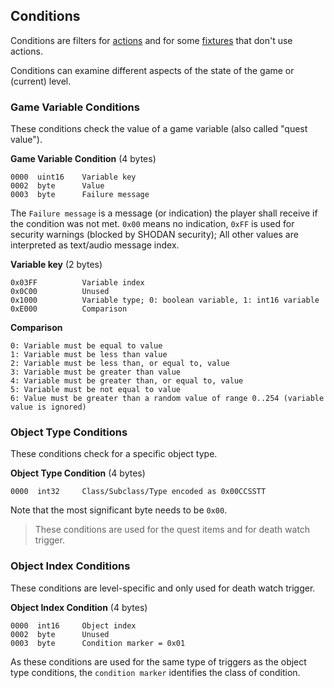 ## Conditions

Conditions are filters for [actions](Actions.md) and for some [fixtures](09_Fixture/levelFixtureEntry.md) that don't use actions.

Conditions can examine different aspects of the state of the game or (current) level.


### Game Variable Conditions

These conditions check the value of a game variable (also called "quest value").

**Game Variable Condition** (4 bytes)

    0000  uint16    Variable key
    0002  byte      Value
    0003  byte      Failure message

The ```Failure message``` is a message (or indication) the player shall receive if the condition was not met.
```0x00``` means no indication, ```0xFF``` is used for security warnings (blocked by SHODAN security);
All other values are interpreted as text/audio message index.


**Variable key** (2 bytes)

    0x03FF          Variable index
    0x0C00          Unused
    0x1000          Variable type; 0: boolean variable, 1: int16 variable
    0xE000          Comparison

**Comparison**

    0: Variable must be equal to value
    1: Variable must be less than value
    2: Variable must be less than, or equal to, value
    3: Variable must be greater than value
    4: Variable must be greater than, or equal to, value
    5: Variable must be not equal to value
    6: Value must be greater than a random value of range 0..254 (variable value is ignored)


### Object Type Conditions

These conditions check for a specific object type.

**Object Type Condition** (4 bytes)

    0000  int32     Class/Subclass/Type encoded as 0x00CCSSTT

Note that the most significant byte needs to be ```0x00```. 

> These conditions are used for the quest items and for death watch trigger.


### Object Index Conditions

These conditions are level-specific and only used for death watch trigger.

**Object Index Condition** (4 bytes)

    0000  int16     Object index
    0002  byte      Unused
    0003  byte      Condition marker = 0x01


As these conditions are used for the same type of triggers as the object type conditions, the ```condition marker``` identifies the class of condition.

